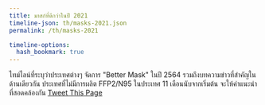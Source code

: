 ```yaml
---
title: มาสก์ที่ดีกว่าในปี 2021
timeline-json: th/masks-2021.json
permalink: /th/masks-2021

timeline-options: 
  hash_bookmark: true
---
```


ไทม์ไลน์ที่ระบุว่าประเทศต่างๆ จัดการ "Better Mask" ในปี 2564 รวมถึงบทความข่าวที่สำคัญในด้านเดียวกัน ประเทศที่ไม่มีการผลิต FFP2/N95 ในประเทศ 11 เดือนนับจากเริ่มต้น จะให้คำแนะนำที่สอดคล้องกัน <a href="https://twitter.com/intent/tweet?url=https%3A%2F%2Fits-airborne.org%2Fmasks-2021&via=AerosolizedC19&text=%23COVIDisAirborne%20%23masks4All%20%23BetterMasks%20%23ventilation. See: " target="_blank">Tweet This Page</a>

